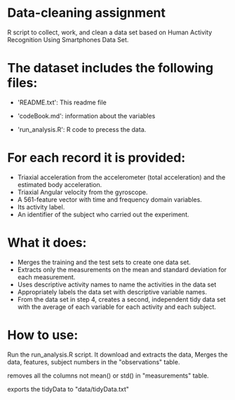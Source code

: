 Data-cleaning assignment
======================================

R script to collect, work, and clean a data set based on Human Activity Recognition Using Smartphones Data Set.


The dataset includes the following files:
=========================================

- 'README.txt': This readme file

- 'codeBook.md': information about the variables

- 'run_analysis.R': R code to precess the data.

For each record it is provided:
======================================

- Triaxial acceleration from the accelerometer (total acceleration) and the estimated body acceleration.
- Triaxial Angular velocity from the gyroscope. 
- A 561-feature vector with time and frequency domain variables. 
- Its activity label. 
- An identifier of the subject who carried out the experiment.

What it does:
======================================
- Merges the training and the test sets to create one data set.
- Extracts only the measurements on the mean and standard deviation for each measurement.
- Uses descriptive activity names to name the activities in the data set
- Appropriately labels the data set with descriptive variable names.
- From the data set in step 4, creates a second, independent tidy data set with the average of each variable for each activity and each subject.

How to use:
======================================
Run the run_analysis.R script. It download and extracts the data,
Merges the data, features, subject numbers in the "observations" table.

removes all the columns not mean() or std() in "measurements" table.

exports the tidyData to "data/tidyData.txt"

